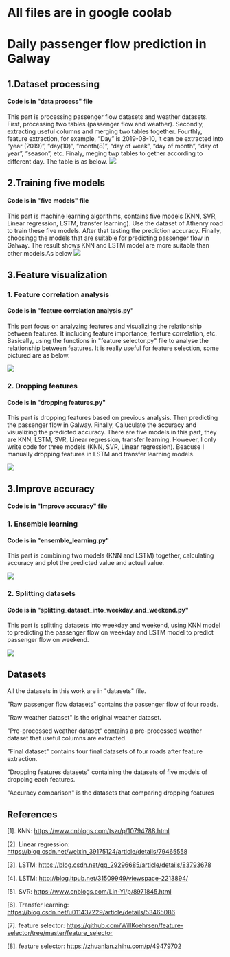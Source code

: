 # All files are in google coolab

# Daily passenger flow prediction in Galway
## 1.Dataset processing
#### Code is in "data process" file
This part is processing passenger flow datasets and weather datasets. First, processing two tables (passenger flow and weather). Secondly, extracting useful columns and merging two tables together. Fourthly, feature extraction, for example, “Day” is 2019-08-10, it can be extracted into “year (2019)”, “day(10)”, “month(8)”, “day of week”, “day of month”, “day of year”, “season”, etc. Finaly, meging twp tables to gether according to different day. The table is as below.
![](images/1.png)
## 2.Training five models
#### Code is in "five models" file
This part is machine learning algorithms, contains five models (KNN, SVR, Linear regression, LSTM, transfer learning). Use the dataset of Athenry road to train these five models. After that testing the prediction accuracy. Finally, choosingg the models that are suitable for predicting passenger flow in Galway. The result shows KNN and LSTM model are more suitable than other models.As below
![](images/10.png)

## 3.Feature visualization
### 1. Feature correlation analysis
#### Code is in "feature correlation analysis.py"
This part focus on analyzing features and visualizing the relationship between features. It including feature importance, feature correlation, etc. Basically, using the functions in "feature selector.py" file to analyse the relationship between features. It is really useful for feature selection, some pictured are as below.

![](images/2.png)
### 2. Dropping features
#### Code is in "dropping features.py"
This part is dropping features based on previous analysis. Then predicting the passenger flow in Galway. Finally, Caluculate the accuracy and visualizing the predicted accuracy. There are five models in this part, they are KNN, LSTM, SVR, Linear regression, transfer learning. However, I only write code for three models (KNN, SVR, Linear regression). Beacuse I manually dropping features in LSTM and transfer learning models.

![](images/3.png)
## 3.Improve accuracy
#### Code is in "Improve accuracy" file
### 1. Ensemble learning
#### Code is in "ensemble_learning.py" 
This part is combining two models (KNN and LSTM) together, calculating accuracy and plot the predicted value and actual value.

![](images/5.png)

### 2. Splitting datasets
#### Code is in "splitting_dataset_into_weekday_and_weekend.py" 
This part is splitting datasets into weekday and weekend, using KNN model to predicting the passenger flow on weekday and LSTM model to predict passenger flow on weekend.

![](images/4.png)

## Datasets
All the datasets in this work are in "datasets" file. 

"Raw passenger flow datasets" contains the passenger flow of four roads. 

"Raw weather dataset" is the original weather dataset.  

"Pre-processed weather dataset" contains a pre-processed weather dataset that useful columns are extracted.

"Final dataset" contains four final datasets of four roads after feature extraction.

"Dropping features datasets" containing the datasets of five models of dropping each features.

"Accuracy comparison" is the datasets that comparing dropping features

## References
[1]. KNN: https://www.cnblogs.com/tszr/p/10794788.html

[2]. Linear regression: https://blog.csdn.net/weixin_39175124/article/details/79465558

[3]. LSTM: https://blog.csdn.net/qq_29296685/article/details/83793678

[4]. LSTM: http://blog.itpub.net/31509949/viewspace-2213894/

[5]. SVR: https://www.cnblogs.com/Lin-Yi/p/8971845.html

[6]. Transfer learning: https://blog.csdn.net/u011437229/article/details/53465086

[7]. feature selector: https://github.com/WillKoehrsen/feature-selector/tree/master/feature_selector

[8]. feature selector: https://zhuanlan.zhihu.com/p/49479702

